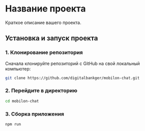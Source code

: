 # Название проекта

Краткое описание вашего проекта.

## Установка и запуск проекта

### 1. Клонирование репозитория

Сначала клонируйте репозиторий с GitHub на свой локальный компьютер:

```bash
git clone https://github.com/digitalbankger/mobilon-chat.git
```
### 2. Перейдите в директорию

```bash
cd mobilon-chat
```
### 3. Сборка приложения
```bash
npm run
```

